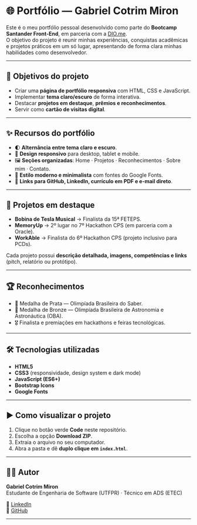 # 🌐 Portfólio — Gabriel Cotrim Miron  

Este é o meu portfólio pessoal desenvolvido como parte do **Bootcamp Santander Front-End**, em parceria com a [DIO.me](https://www.dio.me/).  
O objetivo do projeto é reunir minhas experiências, conquistas acadêmicas e projetos práticos em um só lugar, apresentando de forma clara minhas habilidades como desenvolvedor.  

---

## 🚀 Objetivos do projeto
- Criar uma **página de portfólio responsiva** com HTML, CSS e JavaScript.  
- Implementar **tema claro/escuro** de forma interativa.  
- Destacar **projetos em destaque**, **prêmios e reconhecimentos**.  
- Servir como **cartão de visitas digital**.  

---

## ✨ Recursos do portfólio
- 🌓 **Alternância entre tema claro e escuro**.  
- 📱 **Design responsivo** para desktop, tablet e mobile.  
- 🖼️ **Seções organizadas**: Home · Projetos · Reconhecimentos · Sobre mim · Contato.  
- 🎨 **Estilo moderno e minimalista** com fontes do Google Fonts.  
- 🔗 **Links para GitHub, LinkedIn, currículo em PDF e e-mail direto**.  

---

## 🎯 Projetos em destaque
- **Bobina de Tesla Musical** → Finalista da 15ª FETEPS.  
- **MemoryUp** → 2º lugar no 7º Hackathon CPS (em parceria com a Oracle).  
- **WorkAble** → Finalista do 6º Hackathon CPS (projeto inclusivo para PCDs).  

Cada projeto possui **descrição detalhada, imagens, competências e links** (pitch, relatório ou protótipo).  

---

## 🏆 Reconhecimentos
- 🥈 Medalha de Prata — Olimpíada Brasileira do Saber.  
- 🥉 Medalha de Bronze — Olimpíada Brasileira de Astronomia e Astronáutica (OBA).  
- 🎖️ Finalista e premiações em hackathons e feiras tecnológicas.  

---

## 🛠️ Tecnologias utilizadas
- **HTML5**  
- **CSS3** (responsividade, design system e dark mode)  
- **JavaScript (ES6+)**  
- **Bootstrap Icons**  
- **Google Fonts**  

---

## ▶️ Como visualizar o projeto
1. Clique no botão verde **Code** neste repositório.  
2. Escolha a opção **Download ZIP**.  
3. Extraia o arquivo no seu computador.  
4. Abra a pasta e dê **duplo clique em `index.html`**.  

---

## 👨‍💻 Autor
**Gabriel Cotrim Miron**  
Estudante de Engenharia de Software (UTFPR) · Técnico em ADS (ETEC)  

🔗 [LinkedIn](https://www.linkedin.com/in/gabriel-c-miron)  
🔗 [GitHub](https://github.com/GabrielCotrimMiron)  

---

